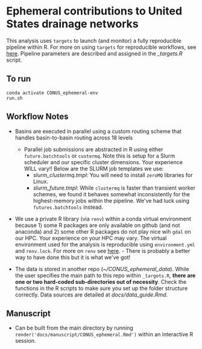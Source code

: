 # Ephemeral contributions to United States drainage networks

This analysis uses `targets` to launch (and monitor) a fully reproducible pipeline within R. For more on using `targets` for reproducible workflows, see [here](https://books.ropensci.org/targets/). Pipeline parameters are described and assigned in the *_targets.R* script.

## To run
```
conda activate CONUS_ephemeral-env
run.sh
```

## Workflow Notes
- Basins are executed in parallel using a custom routing scheme that handles basin-to-basin routing across 18 levels
  - Parallel job submissions are abstracted in R using either `future.batchtools` or `custermq`. Note this is setup for a Slurm scheduler and our specific cluster dimensions. Your experience WILL vary!! Below are the SLURM job templates we use:
      - *slurm_clustermq.tmpl*: You will need to install `zeroMQ` libraries for Linux.
      - *slurm_future.tmpl*: While `clustermq` is faster than transient worker schemes, we found it behaves somewhat inconsistently for the highest-memory jobs within the pipeline. We've had luck using `futures.batchtools` instead.

- We use a private R library (via `renv`) within a conda virtual environment because 1) some R packages are only available on github (and not anaconda) and 2) some other R packages do not play nice wih `gdal` on our HPC. Your experience on your HPC may vary. The virtual environment used for the analysis is reproducible using `environment.yml` and `renv.lock`. For more on `renv` see [here](https://rstudio.github.io/renv/).
      - There is probably a better way to have done this but it is what we've got!

- The data is stored in another repo (*~/CONUS_ephemeral_data*). While the user specifies the main path to this repo within `_targets.R`, **there are one or two hard-coded sub-directories out of necessity**. Check the functions in the R scripts to make sure you set up the folder structure correctly. Data sources are detailed at *docs/data_guide.Rmd*.

## Manuscript
- Can be built from the main directory by running `render('docs/manuscript/CONUS_ephemeral.Rmd')` within an interactive R session.